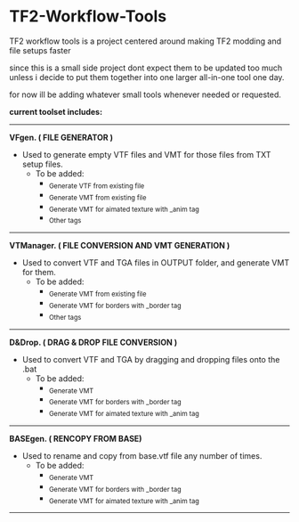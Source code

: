 # TF2-Workflow-Tools

TF2 workflow tools is a project centered around
making TF2 modding and file setups faster

since this is a small side project
dont expect them to be updated too much unless i decide to put them together into
one larger all-in-one tool one day.

for now ill be adding whatever small tools whenever needed or requested.

**current toolset includes:**
_______________________________________________________________________________________________ 

**VFgen. ( FILE GENERATOR )**
  - Used to generate empty VTF files and VMT for those files from TXT setup files.
    - To be added:
      - <sub>Generate VTF from existing file</sub>
      - <sub>Generate VMT from existing file</sub>
      - <sub>Generate VMT for aimated texture with _anim tag</sub>
      - <sub>Other tags</sub>
      
     
_______________________________________________________________________________________________

**VTManager. ( FILE CONVERSION AND VMT GENERATION )**
  - Used to convert VTF and TGA files in OUTPUT folder, and generate VMT for them.
    - To be added:
      - <sub>Generate VMT from existing file</sub>
      - <sub>Generate VMT for borders with _border tag</sub>
      - <sub>Other tags</sub>
      
    
_______________________________________________________________________________________________     
      
**D&Drop. ( DRAG & DROP FILE CONVERSION )**
  - Used to convert VTF and TGA by dragging and dropping files onto the .bat
    - To be added:
      - <sub>Generate VMT</sub>
      - <sub>Generate VMT for borders with _border tag</sub>
      - <sub>Generate VMT for aimated texture with _anim tag</sub>
      
      
_______________________________________________________________________________________________  
      
**BASEgen. ( RENCOPY FROM BASE)**
  - Used to rename and copy from base.vtf file any number of times.
    - To be added:
      - <sub>Generate VMT</sub>
      - <sub>Generate VMT for borders with _border tag</sub>
      - <sub>Generate VMT for aimated texture with _anim tag</sub>
      
      
_______________________________________________________________________________________________
